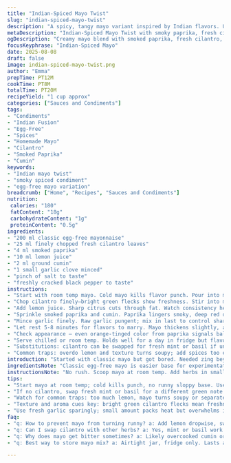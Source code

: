 ```yaml
---
title: "Indian-Spiced Mayo Twist"
slug: "indian-spiced-mayo-twist"
description: "A spicy, tangy mayo variant inspired by Indian flavors. Uses chopped cilantro and smoked paprika for a smoky punch instead of classic green onions and curry powder. A versatile condiment for fries, chicken sandwiches, crudités. Adjusts ingredient amounts to balance heat and creaminess. Offers tips on texture, color, and aroma cues. No eggs, dairy, nuts, gluten. Substitutions for zest and herbs included. Cooking insight on how fresh spices change the profile. Guide on avoiding common pitfalls like over-thinning or bitter undertones from overcooked powders."
metaDescription: "Indian-Spiced Mayo Twist with smoky paprika, fresh cilantro, cumin, garlic, and lemon juice. Egg-free, creamy dip. Adjust heat, texture, and herbs for your taste."
ogDescription: "Creamy mayo blend with smoked paprika, fresh cilantro, cumin, and garlic. Room temp mayo, careful layering, rest to deepen aroma and color shift."
focusKeyphrase: "Indian-Spiced Mayo"
date: 2025-08-08
draft: false
image: indian-spiced-mayo-twist.png
author: "Emma"
prepTime: PT12M
cookTime: PT8M
totalTime: PT20M
recipeYield: "1 cup approx"
categories: ["Sauces and Condiments"]
tags:
- "Condiments"
- "Indian Fusion"
- "Egg-Free"
- "Spices"
- "Homemade Mayo"
- "Cilantro"
- "Smoked Paprika"
- "Cumin"
keywords:
- "Indian mayo twist"
- "smoky spiced condiment"
- "egg-free mayo variation"
breadcrumb: ["Home", "Recipes", "Sauces and Condiments"]
nutrition: 
 calories: "180"
 fatContent: "18g"
 carbohydrateContent: "1g"
 proteinContent: "0.5g"
ingredients:
- "200 ml classic egg-free mayonnaise"
- "25 ml finely chopped fresh cilantro leaves"
- "4 ml smoked paprika"
- "10 ml lemon juice"
- "2 ml ground cumin"
- "1 small garlic clove minced"
- "pinch of salt to taste"
- "freshly cracked black pepper to taste"
instructions:
- "Start with room temp mayo. Cold mayo kills flavor punch. Pour into medium bowl. Texture thick, creamy, not runny—key base."
- "Chop cilantro finely—bright green flecks show freshness. Stir into mayo slowly. Aroma sharp, herbal. Fresh instead of onion’s bite."
- "Add lemon juice. Sharp citrus cuts through fat. Watch consistency here; too much lemon makes thin. Add gradually, swirl gently, check texture with spoon."
- "Sprinkle smoked paprika and cumin. Paprika lingers smoky, deep red dust. Cumin earthy, warming. Mix carefully to avoid clumps. Powder avoid bitterness; toast lightly beforehand if possible."
- "Mince garlic finely. Raw garlic pungent; mix in last to control sharpness. A tiny amount can overpower. Stir in evenly. Taste test early, adjust salt and pepper."
- "Let rest 5-8 minutes for flavors to marry. Mayo thickens slightly, aroma develops. If too thick, a drop water or more lemon juice thins gently."
- "Check appearance — even orange-tinged color from paprika signals balance. Smell sharp, herbal, smoky, almost tangy."
- "Serve chilled or room temp. Holds well for a day in fridge but flavors flatten after long wait."
- "Substitutions: cilantro can be swapped for fresh mint or basil if unavailable, giving different herb notes. Smoked paprika replaced by regular paprika plus a pinch cayenne for heat. Lemon juice can be lime for zestier punch."
- "Common traps: overdo lemon and texture turns soupy; add spices too early and raw taste dominates. Keep mayo base neutral, spices layered in after should never be rushed."
introduction: "Started with classic mayo but got bored. Needed zing beyond boring curry powder and onion. Tried cilantro first—bingo. Herbal freshness cuts heaviness. Smoked paprika gave a new smoky depth not easy to replicate with curry powders. Garlic? Essential but control it or it will burn the palate. Tossed in cumin for that earthiness drawn from spice markets. Lemon juice not only acid but also texture control. Mixed and waited. Watched texture shift, aroma evolve—watch the color change from white to deep orange. My trials taught me to respect resting time. Lesson? Spice layering matters more than quantity. A quick dip for fries or sandwich magic. Keeps well but fresh is king. If mayo too thick, no panic—add water eyedropper style. Overdo acid, mayo separates and looks sad, so pace yourself."
ingredientsNote: "Classic egg-free mayo is easier base for experimentation. Make sure mayo is at room temp before mixing, avoids curdling or hard lumps. Cilantro freshness key—brown stems or wilted leaves kill the bright flavor, so pick young, crisp leaves. Smoked paprika adds color and mild smoke; regular paprika works but less depth. Cumin should be fresh; stale powder tastes dull or bitter—toast lightly on pan, stirring till aroma releases before adding to mayo. Lemon juice brightness changes with freshness; bottled juice harsher. Garlic—mince finely so no big chunks surprise in bites. Salt adjusts overall balance: start small, then build. If no cilantro, try fresh mint or basil for green burst, but changes character completely—mint cool, basil sweet. Liquid adjustments rare but sometimes necessary; mayo varies brand to brand."
instructionsNote: "No rush. Scoop mayo at room temp. Add herbs in small portions—overpowering fresh herbs ruin subtle base. Citrus juice is your texture and flavor pivot; add dropwise and mix after each addition. Spices sprinkled gently, avoid lumps. Garlic last—keeps aroma from overwhelming raw sharpness. After mixing, don't eat right away; let it rest 5-8 minutes for layers to blend and mellow. Watch color shifts as indicator; from creamy to slightly orange-hued. Check texture visually and by spoon—should coat and cling, not drip off. If texture too stiff, slowly add water or more lemon juice, a drop at a time. Tasting is mandatory after every change. Storage in airtight container. Avoid large batches if flavor changes you want often, as mayo dulls after 24 hours. For smoky depth, homemade smoked paprika better but any quality brand fine. Garlic often makes or breaks it. Over-raw is too loud."
tips:
- "Start mayo at room temp; cold kills punch, no runny sloppy base. Use medium bowl to see color shift well. Texture thick and creamy means base ready. Avoid rushing herbs or lemon juice, sprinkle powders like paprika and cumin gently to prevent clumps or bitterness. Toast cumin if stale; aroma shows when right. Lemon juice is texture pivot; add little by little, swirl in and watch consistency. Garlic last always; raw bite overpowering in big pieces. Mince tiny, mix carefully. Rest 5-8 mins—not optional. Flavors marry and deepen orange tint appears, smells smoky herbal. Color is a key cue here."
- "If no cilantro, swap fresh mint or basil for a different green note but flavor shifts radically. Smoked paprika can be regular paprika plus pinch cayenne for heat if needed. Lemon juice swap with lime works but sharper acidity, watch texture thinning. Salt little at start, build up. Freshness of herbs matters; wilt rapid kill to brightness. Mayonnaise brands vary in water content; adjust lemon or water drops if mayo stiff or too thin. Stir gently, not overmixing or mayo might break. After resting, check thickness with spoon; should cling, not drip."
- "Watch for common traps: too much lemon, mayo turns soupy or separates visibly. Spices too early add raw bite. Garlic chopped late inhibits burning palate but still strong; don’t add large chunks, can shock taste buds. Overtoasting cumin burns bitterness; just warm enough to release fragrance. Resting time crucial. If mayo too thick post-rest, drop water slowly, dropwise. If too thin, add mayo or wait longer for thickening. Air-tight sealing needed for fridge storage. Keep batches small to prevent flavor dulling after 24 hours. Fresh spices change profile drastically compared to stored powders."
- "Texture and aroma cues key: bright green cilantro flecks mean freshness. Orange tinge is paprika and resting time indicator plus aroma evolution from sharp herbal to smoky. Raw garlic pungent but mellowed after rest. Stir slowly, layering spices after lemon avoids uneven texture. If bitter undertone appears, check spice quality or toast duration. Thickness guides usage – too thin for dippers, too thick for spreading. Consistency check with spoon test. Color from white to orange signals spice balance and correct resting. Adjust acid with care, acidity controls fat breakdown in mayo; too much breaks emulsion."
- "Use fresh garlic sparingly; small amount packs heat but overwhelms if too much. For smoky depth, homemade smoked paprika beats store brands. Keep mayo neutral base; spices layered in after mayo already at room temp protect flavor punch. If mayos vary, adjust water or lemon cautiously. Rest 5-8 minutes without skipping. Watch aroma shifts from sharp to mellow. Fresh herbs and spices can change quickly in flavor, so observe closely. If mayo stiff after rest, add water drop by drop to loosen without breaking emulsion."
faq:
- "q: How to prevent mayo from turning runny? a: Add lemon dropwise, swirl gently. Too much lemon thins it fast. Watch spoon test for thickness. If too thin, add mayo or wait for rest. Water can be added drop by drop if too thick. Texture balance is tricky."
- "q: Can I swap cilantro with other herbs? a: Yes, mint or basil work but flavor changes a lot. Mint cools, basil sweet; no green onion bite. Adjust spices if needed. Freshness key for all herbs. If buying dried herbs, expect different aroma and less color."
- "q: Why does mayo get bitter sometimes? a: Likely overcooked cumin or stale powders. Toast cumin lightly till aroma just releases. Burnt spices add bitter notes. Avoid adding spices too early or overmixing after spice addition. Use fresh, good-quality powders."
- "q: Best way to store mayo mix? a: Airtight jar, fridge only. Lasts about a day before flavor dulls. Avoid big batches; freshness fades fast. If thicker after fridge, stir gently, add small water drop if needed. Let come to room temp before serving for best flavor punch."

---
```

